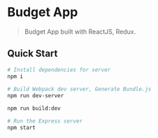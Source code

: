# Budget App

> Budget App built with ReactJS, Redux.

## Quick Start

```bash
# Install dependencies for server
npm i
 
# Build Webpack dev server, Generate Bundle.js
npm run dev-server

npm run build:dev

# Run the Express server  
npm start
 